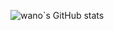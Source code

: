 ![wano`s GitHub stats](https://github-readme-stats.vercel.app/api?username=jiwanwoo-97&theme=blue&show_icons=true)
